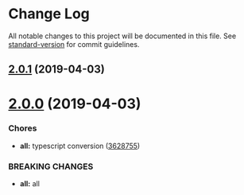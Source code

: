 # Change Log

All notable changes to this project will be documented in this file. See [standard-version](https://github.com/conventional-changelog/standard-version) for commit guidelines.

<a name="2.0.1"></a>
## [2.0.1](https://github.com/drivesoftware/aurelia-routed-footer/compare/2.0.0...v2.0.1) (2019-04-03)



<a name="2.0.0"></a>
# [2.0.0](https://github.com/drivesoftware/aurelia-routed-footer/compare/1.0.8...v2.0.0) (2019-04-03)


### Chores

* **all:** typescript conversion ([3628755](https://github.com/drivesoftware/aurelia-routed-footer/commit/3628755))


### BREAKING CHANGES

* **all:** all
